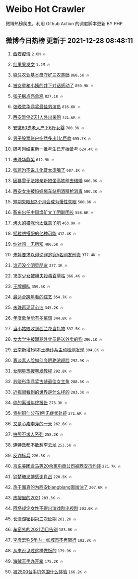 # Weibo Hot Crawler 



微博热榜爬虫，利用 Github Action 的调度脚本更新 BY PHP 


## 微博今日热榜 更新于 2021-12-28 08:48:11 
1. [西安疫情](https://s.weibo.com/weibo?q=%23%E8%A5%BF%E5%AE%89%E7%96%AB%E6%83%85%23&Refer=top) `2.0M 🔥` 

1. [红果果发文](https://s.weibo.com/weibo?q=%23%E7%BA%A2%E6%9E%9C%E6%9E%9C%E5%8F%91%E6%96%87%23&Refer=top) `1.2M 🔥` 

1. [稳住农业基本盘守好三农基础](https://s.weibo.com/weibo?q=%23%E7%A8%B3%E4%BD%8F%E5%86%9C%E4%B8%9A%E5%9F%BA%E6%9C%AC%E7%9B%98%E5%AE%88%E5%A5%BD%E4%B8%89%E5%86%9C%E5%9F%BA%E7%A1%80%23&Refer=top) `860.5K 🔥` 

1. [被女童和小姨的井下对话感动了](https://s.weibo.com/weibo?q=%23%E8%A2%AB%E5%A5%B3%E7%AB%A5%E5%92%8C%E5%B0%8F%E5%A7%A8%E7%9A%84%E4%BA%95%E4%B8%8B%E5%AF%B9%E8%AF%9D%E6%84%9F%E5%8A%A8%E4%BA%86%23&Refer=top) `850.9K 🔥` 

1. [张子枫点亮金鸡](https://s.weibo.com/weibo?q=%23%E5%BC%A0%E5%AD%90%E6%9E%AB%E7%82%B9%E4%BA%AE%E9%87%91%E9%B8%A1%23&Refer=top) `827.1K 🔥` 

1. [张晚意华鼎奖最佳男演员](https://s.weibo.com/weibo?q=%E5%BC%A0%E6%99%9A%E6%84%8F%E5%8D%8E%E9%BC%8E%E5%A5%96%E6%9C%80%E4%BD%B3%E7%94%B7%E6%BC%94%E5%91%98&Refer=top) `816.6K 🔥` 

1. [西安暂停2天1人外出采购](https://s.weibo.com/weibo?q=%23%E8%A5%BF%E5%AE%89%E6%9A%82%E5%81%9C2%E5%A4%A91%E4%BA%BA%E5%A4%96%E5%87%BA%E9%87%87%E8%B4%AD%23&Refer=top) `731.6K 🔥` 

1. [安徽60岁老人产下6斤女婴](https://s.weibo.com/weibo?q=%23%E5%AE%89%E5%BE%BD60%E5%B2%81%E8%80%81%E4%BA%BA%E4%BA%A7%E4%B8%8B6%E6%96%A4%E5%A5%B3%E5%A9%B4%23&Refer=top) `700.3K 🔥` 

1. [男子股票账户突然多出1亿巨款](https://s.weibo.com/weibo?q=%23%E7%94%B7%E5%AD%90%E8%82%A1%E7%A5%A8%E8%B4%A6%E6%88%B7%E7%AA%81%E7%84%B6%E5%A4%9A%E5%87%BA1%E4%BA%BF%E5%B7%A8%E6%AC%BE%23&Refer=top) `695.7K 🔥` 

1. [研考刚结束新一批考生已开始备考](https://s.weibo.com/weibo?q=%23%E7%A0%94%E8%80%83%E5%88%9A%E7%BB%93%E6%9D%9F%E6%96%B0%E4%B8%80%E6%89%B9%E8%80%83%E7%94%9F%E5%B7%B2%E5%BC%80%E5%A7%8B%E5%A4%87%E8%80%83%23&Refer=top) `624.4K 🔥` 

1. [朱珠华鼎奖](https://s.weibo.com/weibo?q=%E6%9C%B1%E7%8F%A0%E5%8D%8E%E9%BC%8E%E5%A5%96&Refer=top) `612.9K 🔥` 

1. [张若昀不说儿化音太烫嘴了](https://s.weibo.com/weibo?q=%23%E5%BC%A0%E8%8B%A5%E6%98%80%E4%B8%8D%E8%AF%B4%E5%84%BF%E5%8C%96%E9%9F%B3%E5%A4%AA%E7%83%AB%E5%98%B4%E4%BA%86%23&Refer=top) `607.1K 🔥` 

1. [因暴雪无法接亲新娘坐高铁前去结婚](https://s.weibo.com/weibo?q=%23%E5%9B%A0%E6%9A%B4%E9%9B%AA%E6%97%A0%E6%B3%95%E6%8E%A5%E4%BA%B2%E6%96%B0%E5%A8%98%E5%9D%90%E9%AB%98%E9%93%81%E5%89%8D%E5%8E%BB%E7%BB%93%E5%A9%9A%23&Refer=top) `600.0K 🔥` 

1. [西安女生被妈妈堵车站用酒精枪消毒](https://s.weibo.com/weibo?q=%23%E8%A5%BF%E5%AE%89%E5%A5%B3%E7%94%9F%E8%A2%AB%E5%A6%88%E5%A6%88%E5%A0%B5%E8%BD%A6%E7%AB%99%E7%94%A8%E9%85%92%E7%B2%BE%E6%9E%AA%E6%B6%88%E6%AF%92%23&Refer=top) `580.3K 🔥` 

1. [短期失眠超3个月会成为慢性失眠](https://s.weibo.com/weibo?q=%23%E7%9F%AD%E6%9C%9F%E5%A4%B1%E7%9C%A0%E8%B6%853%E4%B8%AA%E6%9C%88%E4%BC%9A%E6%88%90%E4%B8%BA%E6%85%A2%E6%80%A7%E5%A4%B1%E7%9C%A0%23&Refer=top) `560.8K 🔥` 

1. [靳东出任中国煤矿文工团副团长](https://s.weibo.com/weibo?q=%23%E9%9D%B3%E4%B8%9C%E5%87%BA%E4%BB%BB%E4%B8%AD%E5%9B%BD%E7%85%A4%E7%9F%BF%E6%96%87%E5%B7%A5%E5%9B%A2%E5%89%AF%E5%9B%A2%E9%95%BF%23&Refer=top) `558.6K 🔥` 

1. [烤火的猫咪也太惬意了吧](https://s.weibo.com/weibo?q=%23%E7%83%A4%E7%81%AB%E7%9A%84%E7%8C%AB%E5%92%AA%E4%B9%9F%E5%A4%AA%E6%83%AC%E6%84%8F%E4%BA%86%E5%90%A7%23&Refer=top) `463.9K 🔥` 

1. [摇粒绒搭配的亿种可能](https://s.weibo.com/weibo?q=%23%E6%91%87%E7%B2%92%E7%BB%92%E6%90%AD%E9%85%8D%E7%9A%84%E4%BA%BF%E7%A7%8D%E5%8F%AF%E8%83%BD%23&Refer=top) `412.4K 🔥` 

1. [你对鸡一无所知](https://s.weibo.com/weibo?q=%E4%BD%A0%E5%AF%B9%E9%B8%A1%E4%B8%80%E6%97%A0%E6%89%80%E7%9F%A5&Refer=top) `400.5K 🔥` 

1. [朱婷要求以诽谤罪追究5名网友刑责](https://s.weibo.com/weibo?q=%23%E6%9C%B1%E5%A9%B7%E8%A6%81%E6%B1%82%E4%BB%A5%E8%AF%BD%E8%B0%A4%E7%BD%AA%E8%BF%BD%E7%A9%B65%E5%90%8D%E7%BD%91%E5%8F%8B%E5%88%91%E8%B4%A3%23&Refer=top) `377.4K 🔥` 

1. [谁还没个明星朋友](https://s.weibo.com/weibo?q=%23%E8%B0%81%E8%BF%98%E6%B2%A1%E4%B8%AA%E6%98%8E%E6%98%9F%E6%9C%8B%E5%8F%8B%23&Refer=top) `377.1K 🔥` 

1. [18岁少女被姐夫投毒百草枯](https://s.weibo.com/weibo?q=%2318%E5%B2%81%E5%B0%91%E5%A5%B3%E8%A2%AB%E5%A7%90%E5%A4%AB%E6%8A%95%E6%AF%92%E7%99%BE%E8%8D%89%E6%9E%AF%23&Refer=top) `366.4K 🔥` 

1. [王牌部队](https://s.weibo.com/weibo?q=%E7%8E%8B%E7%89%8C%E9%83%A8%E9%98%9F&Refer=top) `359.5K 🔥` 

1. [最适合跨年看的综艺](https://s.weibo.com/weibo?q=%23%E6%9C%80%E9%80%82%E5%90%88%E8%B7%A8%E5%B9%B4%E7%9C%8B%E7%9A%84%E7%BB%BC%E8%89%BA%23&Refer=top) `354.7K 🔥` 

1. [朱珠再现蓝心洁](https://s.weibo.com/weibo?q=%E6%9C%B1%E7%8F%A0%E5%86%8D%E7%8E%B0%E8%93%9D%E5%BF%83%E6%B4%81&Refer=top) `345.2K 🔥` 

1. [年度歌单能有多离谱](https://s.weibo.com/weibo?q=%23%E5%B9%B4%E5%BA%A6%E6%AD%8C%E5%8D%95%E8%83%BD%E6%9C%89%E5%A4%9A%E7%A6%BB%E8%B0%B1%23&Refer=top) `344.8K 🔥` 

1. [当小姑娘收到西兰花当礼物](https://s.weibo.com/weibo?q=%E5%BD%93%E5%B0%8F%E5%A7%91%E5%A8%98%E6%94%B6%E5%88%B0%E8%A5%BF%E5%85%B0%E8%8A%B1%E5%BD%93%E7%A4%BC%E7%89%A9&Refer=top) `337.5K 🔥` 

1. [女大学生被曝骂外卖员是送外卖的狗](https://s.weibo.com/weibo?q=%23%E5%A5%B3%E5%A4%A7%E5%AD%A6%E7%94%9F%E8%A2%AB%E6%9B%9D%E9%AA%82%E5%A4%96%E5%8D%96%E5%91%98%E6%98%AF%E9%80%81%E5%A4%96%E5%8D%96%E7%9A%84%E7%8B%97%23&Refer=top) `306.1K 🔥` 

1. [云南新增1例本土确诊系主动检测发现](https://s.weibo.com/weibo?q=%23%E4%BA%91%E5%8D%97%E6%96%B0%E5%A2%9E1%E4%BE%8B%E6%9C%AC%E5%9C%9F%E7%A1%AE%E8%AF%8A%E7%B3%BB%E4%B8%BB%E5%8A%A8%E6%A3%80%E6%B5%8B%E5%8F%91%E7%8E%B0%23&Refer=top) `304.8K 🔥` 

1. [寡淡素人脸如何变明艳浓颜脸](https://s.weibo.com/weibo?q=%E5%AF%A1%E6%B7%A1%E7%B4%A0%E4%BA%BA%E8%84%B8%E5%A6%82%E4%BD%95%E5%8F%98%E6%98%8E%E8%89%B3%E6%B5%93%E9%A2%9C%E8%84%B8&Refer=top) `292.9K 🔥` 

1. [女明星热搜卷发教程](https://s.weibo.com/weibo?q=%23%E5%A5%B3%E6%98%8E%E6%98%9F%E7%83%AD%E6%90%9C%E5%8D%B7%E5%8F%91%E6%95%99%E7%A8%8B%23&Refer=top) `292.8K 🔥` 

1. [苏晓彤华鼎奖古装最佳女主角](https://s.weibo.com/weibo?q=%23%E8%8B%8F%E6%99%93%E5%BD%A4%E5%8D%8E%E9%BC%8E%E5%A5%96%E5%8F%A4%E8%A3%85%E6%9C%80%E4%BD%B3%E5%A5%B3%E4%B8%BB%E8%A7%92%23&Refer=top) `288.8K 🔥` 

1. [近视眼看到的世界是什么样的](https://s.weibo.com/weibo?q=%23%E8%BF%91%E8%A7%86%E7%9C%BC%E7%9C%8B%E5%88%B0%E7%9A%84%E4%B8%96%E7%95%8C%E6%98%AF%E4%BB%80%E4%B9%88%E6%A0%B7%E7%9A%84%23&Refer=top) `283.3K 🔥` 

1. [你的离谱年终报告](https://s.weibo.com/weibo?q=%23%E4%BD%A0%E7%9A%84%E7%A6%BB%E8%B0%B1%E5%B9%B4%E7%BB%88%E6%8A%A5%E5%91%8A%23&Refer=top) `273.3K 🔥` 

1. [贵州铜仁公布1例无症状轨迹](https://s.weibo.com/weibo?q=%23%E8%B4%B5%E5%B7%9E%E9%93%9C%E4%BB%81%E5%85%AC%E5%B8%831%E4%BE%8B%E6%97%A0%E7%97%87%E7%8A%B6%E8%BD%A8%E8%BF%B9%23&Refer=top) `271.6K 🔥` 

1. [又是心疼李萍的一天](https://s.weibo.com/weibo?q=%23%E5%8F%88%E6%98%AF%E5%BF%83%E7%96%BC%E6%9D%8E%E8%90%8D%E7%9A%84%E4%B8%80%E5%A4%A9%23&Refer=top) `262.6K 🔥` 

1. [拍照不求人系列](https://s.weibo.com/weibo?q=%E6%8B%8D%E7%85%A7%E4%B8%8D%E6%B1%82%E4%BA%BA%E7%B3%BB%E5%88%97&Refer=top) `258.2K 🔥` 

1. [连特效都不敢惹李云龙](https://s.weibo.com/weibo?q=%23%E8%BF%9E%E7%89%B9%E6%95%88%E9%83%BD%E4%B8%8D%E6%95%A2%E6%83%B9%E6%9D%8E%E4%BA%91%E9%BE%99%23&Refer=top) `253.5K 🔥` 

1. [反诈标兵](https://s.weibo.com/weibo?q=%E5%8F%8D%E8%AF%88%E6%A0%87%E5%85%B5&Refer=top) `226.5K 🔥` 

1. [京东美团盒马等20余家电商公司被西安市约谈](https://s.weibo.com/weibo?q=%23%E4%BA%AC%E4%B8%9C%E7%BE%8E%E5%9B%A2%E7%9B%92%E9%A9%AC%E7%AD%8920%E4%BD%99%E5%AE%B6%E7%94%B5%E5%95%86%E5%85%AC%E5%8F%B8%E8%A2%AB%E8%A5%BF%E5%AE%89%E5%B8%82%E7%BA%A6%E8%B0%88%23&Refer=top) `221.7K 🔥` 

1. [钟楚曦发博感谢肖战](https://s.weibo.com/weibo?q=%23%E9%92%9F%E6%A5%9A%E6%9B%A6%E5%8F%91%E5%8D%9A%E6%84%9F%E8%B0%A2%E8%82%96%E6%88%98%23&Refer=top) `220.5K 🔥` 

1. [热干面真的为西安biangbiang面加油了](https://s.weibo.com/weibo?q=%23%E7%83%AD%E5%B9%B2%E9%9D%A2%E7%9C%9F%E7%9A%84%E4%B8%BA%E8%A5%BF%E5%AE%89biangbiang%E9%9D%A2%E5%8A%A0%E6%B2%B9%E4%BA%86%23&Refer=top) `207.6K 🔥` 

1. [热搜里的2021](https://s.weibo.com/weibo?q=%23%E7%83%AD%E6%90%9C%E9%87%8C%E7%9A%842021%23&Refer=top) `203.3K 🔥` 

1. [阿塔规定女性不得出演戏剧电视剧](https://s.weibo.com/weibo?q=%23%E9%98%BF%E5%A1%94%E8%A7%84%E5%AE%9A%E5%A5%B3%E6%80%A7%E4%B8%8D%E5%BE%97%E5%87%BA%E6%BC%94%E6%88%8F%E5%89%A7%E7%94%B5%E8%A7%86%E5%89%A7%23&Refer=top) `203.0K 🔥` 

1. [长津湖密钥第三次延期](https://s.weibo.com/weibo?q=%23%E9%95%BF%E6%B4%A5%E6%B9%96%E5%AF%86%E9%92%A5%E7%AC%AC%E4%B8%89%E6%AC%A1%E5%BB%B6%E6%9C%9F%23&Refer=top) `201.2K 🔥` 

1. [车窗外的2021泪目告别](https://s.weibo.com/weibo?q=%23%E8%BD%A6%E7%AA%97%E5%A4%96%E7%9A%842021%E6%B3%AA%E7%9B%AE%E5%91%8A%E5%88%AB%23&Refer=top) `183.0K 🔥` 

1. [李彦宏称5年内一线城市不再限行](https://s.weibo.com/weibo?q=%23%E6%9D%8E%E5%BD%A6%E5%AE%8F%E7%A7%B05%E5%B9%B4%E5%86%85%E4%B8%80%E7%BA%BF%E5%9F%8E%E5%B8%82%E4%B8%8D%E5%86%8D%E9%99%90%E8%A1%8C%23&Refer=top) `182.8K 🔥` 

1. [从来没见过这样做饭的](https://s.weibo.com/weibo?q=%23%E4%BB%8E%E6%9D%A5%E6%B2%A1%E8%A7%81%E8%BF%87%E8%BF%99%E6%A0%B7%E5%81%9A%E9%A5%AD%E7%9A%84%23&Refer=top) `179.9K 🔥` 

1. [海贼王手办开箱](https://s.weibo.com/weibo?q=%E6%B5%B7%E8%B4%BC%E7%8E%8B%E6%89%8B%E5%8A%9E%E5%BC%80%E7%AE%B1&Refer=top) `175.2K 🔥` 

1. [被2500台手机包围什么体验](https://s.weibo.com/weibo?q=%E8%A2%AB2500%E5%8F%B0%E6%89%8B%E6%9C%BA%E5%8C%85%E5%9B%B4%E4%BB%80%E4%B9%88%E4%BD%93%E9%AA%8C&Refer=top) `166.2K 🔥` 

